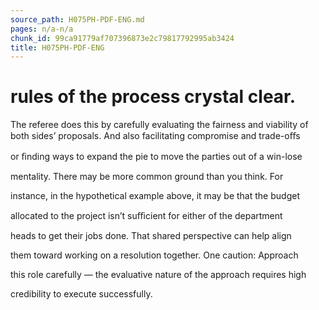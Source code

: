 ```yaml
---
source_path: H075PH-PDF-ENG.md
pages: n/a-n/a
chunk_id: 99ca91779af707396873e2c79817792995ab3424
title: H075PH-PDF-ENG
---
```

# rules of the process crystal clear.

The referee does this by carefully evaluating the fairness and viability of both sides’ proposals. And also facilitating compromise and trade-oﬀs

or ﬁnding ways to expand the pie to move the parties out of a win-lose

mentality. There may be more common ground than you think. For

instance, in the hypothetical example above, it may be that the budget

allocated to the project isn’t suﬃcient for either of the department

heads to get their jobs done. That shared perspective can help align

them toward working on a resolution together. One caution: Approach

this role carefully — the evaluative nature of the approach requires high

credibility to execute successfully.
